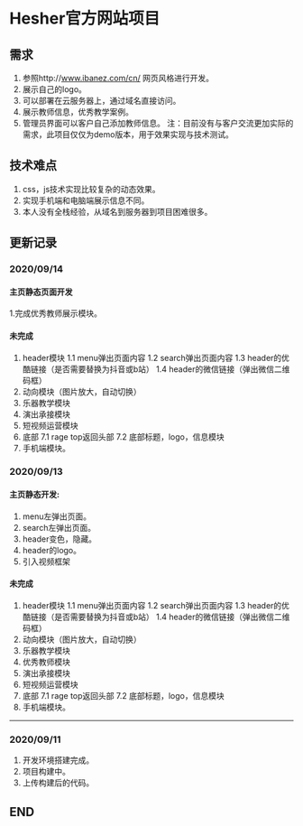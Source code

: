 # Hesher官方网站项目

## 需求
1. 参照http://www.ibanez.com/cn/ 网页风格进行开发。
2. 展示自己的logo。
3. 可以部署在云服务器上，通过域名直接访问。
4. 展示教师信息，优秀教学案例。
5. 管理员界面可以客户自己添加教师信息。
   注：目前没有与客户交流更加实际的需求，此项目仅仅为demo版本，用于效果实现与技术测试。

## 技术难点
1. css，js技术实现比较复杂的动态效果。
2. 实现手机端和电脑端展示信息不同。
3. 本人没有全栈经验，从域名到服务器到项目困难很多。

## 更新记录

### 2020/09/14
#### 主页静态页面开发
1.完成优秀教师展示模块。
#### 未完成
1. header模块
1.1 menu弹出页面内容
1.2 search弹出页面内容
1.3 header的优酷链接（是否需要替换为抖音或b站）
1.4 header的微信链接（弹出微信二维码框）
2. 动向模块（图片放大，自动切换）
3. 乐器教学模块
4. 演出承接模块
5. 短视频运营模块
6. 底部
7.1 rage top返回头部
7.2 底部标题，logo，信息模块
8. 手机端模块。

### 2020/09/13
#### 主页静态开发:
1. menu左弹出页面。
2. search左弹出页面。
3. header变色，隐藏。
4. header的logo。
5. 引入视频框架

#### 未完成
1. header模块
1.1 menu弹出页面内容
1.2 search弹出页面内容
1.3 header的优酷链接（是否需要替换为抖音或b站）
1.4 header的微信链接（弹出微信二维码框）
2. 动向模块（图片放大，自动切换）
3. 乐器教学模块
4. 优秀教师模块
5. 演出承接模块
6. 短视频运营模块
7. 底部
7.1 rage top返回头部
7.2 底部标题，logo，信息模块
8. 手机端模块。
------------
### 2020/09/11
  1. 开发环境搭建完成。
  2. 项目构建中。
  3. 上传构建后的代码。

## END
